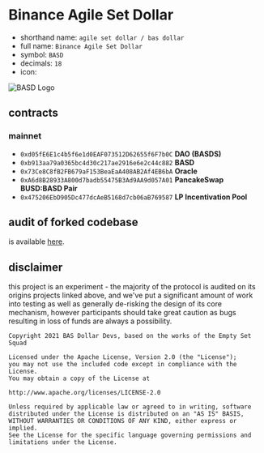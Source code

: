 # Binance Agile Set Dollar

- shorthand name: `agile set dollar / bas dollar`
- full name: `Binance Agile Set Dollar`
- symbol: `BASD`
- decimals: `18`
- icon:

![BASD Logo](https://pasteboard.co/JJVi8MT.jpg)

## contracts
### mainnet
- `0xd05fE6E1c4b5f6e1d0EAF073512D62655f6F7b0C` **DAO (BASDS)**
- `0xb913aa79a0365bc4d30c217ae2916e6e2c44c882` **BASD**
- `0x73Ce8C8fB2FB679aF153BeaEaA408AB2Af4EB6bA` **Oracle**
- `0xA6d8B28933A800d7badb55475B3Ad9AA9d057A01` **PancakeSwap BUSD:BASD Pair**
- `0x475206EbD905Dc477dcAeB5168d7cb06aB769587` **LP Incentivation Pool**

## audit of forked codebase

is available [here](https://github.com/dynamicdollardevs/dsd/blob/master/audit/REP-Dollar-06-11-20.pdf).

## disclaimer
this project is an experiment - the majority of the protocol is audited on its origins projects linked above, and we've put a significant amount of work into testing as well as generally de-risking the design of its core mechanism, however participants should take great caution as bugs resulting in loss of funds are always a possibility.

```
Copyright 2021 BAS Dollar Devs, based on the works of the Empty Set Squad

Licensed under the Apache License, Version 2.0 (the "License");
you may not use the included code except in compliance with the License.
You may obtain a copy of the License at

http://www.apache.org/licenses/LICENSE-2.0

Unless required by applicable law or agreed to in writing, software
distributed under the License is distributed on an "AS IS" BASIS,
WITHOUT WARRANTIES OR CONDITIONS OF ANY KIND, either express or implied.
See the License for the specific language governing permissions and
limitations under the License.
```
